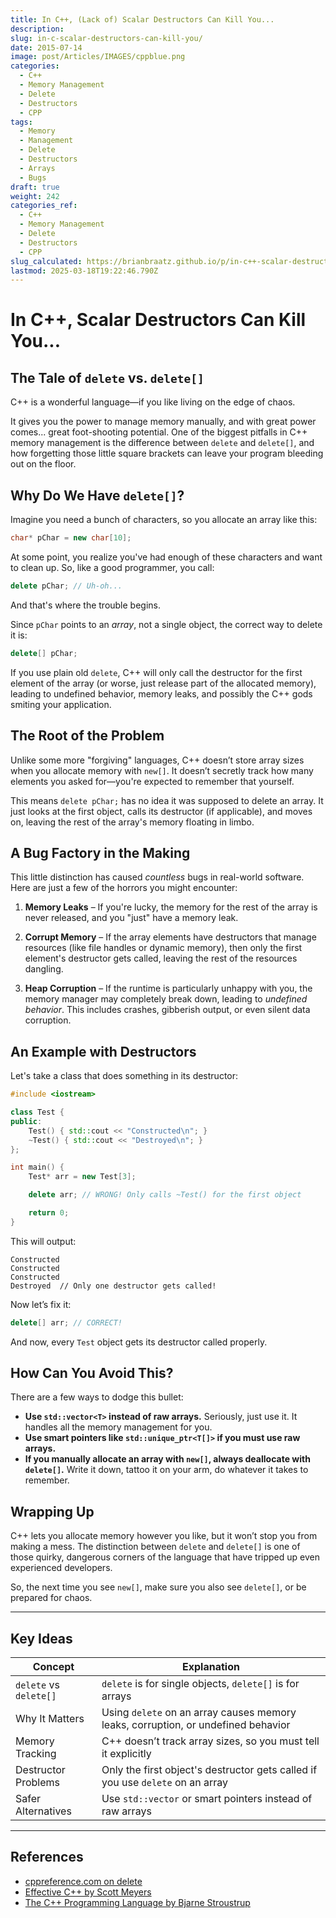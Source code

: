 ```yaml
---
title: In C++, (Lack of) Scalar Destructors Can Kill You...
description: 
slug: in-c-scalar-destructors-can-kill-you/
date: 2015-07-14
image: post/Articles/IMAGES/cppblue.png
categories:
  - C++
  - Memory Management
  - Delete
  - Destructors
  - CPP
tags:
  - Memory
  - Management
  - Delete
  - Destructors
  - Arrays
  - Bugs
draft: true
weight: 242
categories_ref:
  - C++
  - Memory Management
  - Delete
  - Destructors
  - CPP
slug_calculated: https://brianbraatz.github.io/p/in-c++-scalar-destructors-can-kill-you
lastmod: 2025-03-18T19:22:46.790Z
---
```

# In C++, Scalar Destructors Can Kill You...

## The Tale of `delete` vs. `delete[]`

C++ is a wonderful language—if you like living on the edge of chaos.

It gives you the power to manage memory manually, and with great power comes... great foot-shooting potential. One of the biggest pitfalls in C++ memory management is the difference between `delete` and `delete[]`, and how forgetting those little square brackets can leave your program bleeding out on the floor.

## Why Do We Have `delete[]`?

Imagine you need a bunch of characters, so you allocate an array like this:

```cpp
char* pChar = new char[10];
```

At some point, you realize you've had enough of these characters and want to clean up. So, like a good programmer, you call:

```cpp
delete pChar; // Uh-oh...
```

And that's where the trouble begins.

Since `pChar` points to an *array*, not a single object, the correct way to delete it is:

```cpp
delete[] pChar;
```

If you use plain old `delete`, C++ will only call the destructor for the first element of the array (or worse, just release part of the allocated memory), leading to undefined behavior, memory leaks, and possibly the C++ gods smiting your application.

## The Root of the Problem

Unlike some more "forgiving" languages, C++ doesn’t store array sizes when you allocate memory with `new[]`. It doesn’t secretly track how many elements you asked for—you're expected to remember that yourself.

This means `delete pChar;` has no idea it was supposed to delete an array. It just looks at the first object, calls its destructor (if applicable), and moves on, leaving the rest of the array's memory floating in limbo.

## A Bug Factory in the Making

This little distinction has caused *countless* bugs in real-world software. Here are just a few of the horrors you might encounter:

1. **Memory Leaks** – If you're lucky, the memory for the rest of the array is never released, and you "just" have a memory leak.

2. **Corrupt Memory** – If the array elements have destructors that manage resources (like file handles or dynamic memory), then only the first element's destructor gets called, leaving the rest of the resources dangling.

3. **Heap Corruption** – If the runtime is particularly unhappy with you, the memory manager may completely break down, leading to *undefined behavior*. This includes crashes, gibberish output, or even silent data corruption.

## An Example with Destructors

Let's take a class that does something in its destructor:

```cpp
#include <iostream>

class Test {
public:
    Test() { std::cout << "Constructed\n"; }
    ~Test() { std::cout << "Destroyed\n"; }
};

int main() {
    Test* arr = new Test[3];

    delete arr; // WRONG! Only calls ~Test() for the first object

    return 0;
}
```

This will output:

```
Constructed
Constructed
Constructed
Destroyed  // Only one destructor gets called!
```

Now let’s fix it:

```cpp
delete[] arr; // CORRECT!
```

And now, every `Test` object gets its destructor called properly.

## How Can You Avoid This?

There are a few ways to dodge this bullet:

* **Use `std::vector<T>` instead of raw arrays.** Seriously, just use it. It handles all the memory management for you.
* **Use smart pointers like `std::unique_ptr<T[]>` if you must use raw arrays.**
* **If you manually allocate an array with `new[]`, always deallocate with `delete[]`.** Write it down, tattoo it on your arm, do whatever it takes to remember.

## Wrapping Up

C++ lets you allocate memory however you like, but it won’t stop you from making a mess. The distinction between `delete` and `delete[]` is one of those quirky, dangerous corners of the language that have tripped up even experienced developers.

So, the next time you see `new[]`, make sure you also see `delete[]`, or be prepared for chaos.

***

## Key Ideas

| Concept                | Explanation                                                                       |
| ---------------------- | --------------------------------------------------------------------------------- |
| `delete` vs `delete[]` | `delete` is for single objects, `delete[]` is for arrays                          |
| Why It Matters         | Using `delete` on an array causes memory leaks, corruption, or undefined behavior |
| Memory Tracking        | C++ doesn’t track array sizes, so you must tell it explicitly                     |
| Destructor Problems    | Only the first object's destructor gets called if you use `delete` on an array    |
| Safer Alternatives     | Use `std::vector` or smart pointers instead of raw arrays                         |

***

## References

* [cppreference.com on delete](https://en.cppreference.com/w/cpp/language/delete)
* [Effective C++ by Scott Meyers](https://www.oreilly.com/library/view/effective-c-55/9780134570085/)
* [The C++ Programming Language by Bjarne Stroustrup](https://www.stroustrup.com/)
